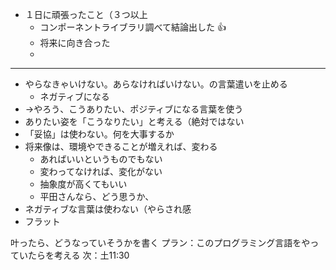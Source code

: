 - １日に頑張ったこと（３つ以上
	- コンポーネントライブラリ調べて結論出した 👍
	- 将来に向き合った
	- 
	  
---

- やらなきゃいけない。あらなければいけない。の言葉遣いを止める
	- ネガティブになる
- →やろう、こうありたい、ポジティブになる言葉を使う
- ありたい姿を「こうなりたい」と考える（絶対ではない
- 「妥協」は使わない。何を大事するか
- 将来像は、環境やできることが増えれば、変わる
	- あればいいというものでもない
	- 変わってなければ、変化がない
	- 抽象度が高くてもいい
	- 平田さんなら、どう思うか、
- ネガティブな言葉は使わない（やらされ感
- フラット

叶ったら、どうなっていそうかを書く
プラン：このプログラミング言語をやっていたらを考える
次：土11:30